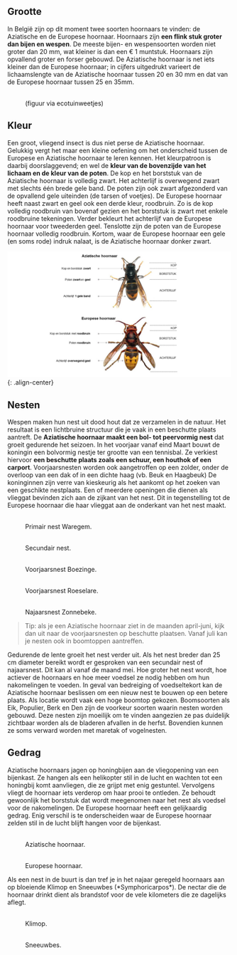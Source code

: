 
## Grootte

In België zijn op dit moment twee soorten hoornaars te vinden: de Aziatische en de Europese hoornaar. 
Hoornaars zijn **een flink stuk groter dan bijen en wespen**. De meeste bijen- en wespensoorten worden niet 
groter dan 20 mm, wat kleiner is dan een € 1 muntstuk. Hoornaars zijn opvallend groter en forser gebouwd. 
De Aziatische hoornaar is net iets kleiner dan de Europese hoornaar; in cijfers uitgedrukt varieert de lichaamslengte van de Aziatische hoornaar tussen 20 en 30 mm en dat van de Europese hoornaar tussen 25 en 35mm.

<figure class="align-center">
  <a href="#"><img src="{{ '/images/HoornaarsVergelijken.jpg' | absolute_url }}" alt=""></a>
  <figcaption>(figuur via ecotuinweetjes)</figcaption>
</figure> 

## Kleur

Een groot, vliegend insect is dus niet perse de Aziatische hoornaar. Gelukkig vergt het maar een kleine oefening om het onderscheid tussen de Europese en Aziatische hoornaar te leren kennen. Het kleurpatroon is daarbij doorslaggevend; en wel de **kleur van de bovenzijde van het lichaam en de kleur van de poten**. De kop en het borststuk van de Aziatische 
hoornaar is volledig zwart. Het achterlijf is overwegend zwart met slechts één brede gele band. De poten zijn ook zwart 
afgezonderd van de opvallend gele uiteinden (de tarsen of voetjes). De Europese hoornaar heeft naast zwart en geel ook 
een derde kleur, roodbruin. Zo is de kop volledig roodbruin van bovenaf gezien en het borststuk is zwart met enkele 
roodbruine tekeningen. Verder bekleurt het achterlijf van de Europese hoornaar voor tweederden geel. Tenslotte zijn 
de poten van de Europese hoornaar volledig roodbruin. Kortom, waar de Europese hoornaar een gele (en soms rode) indruk 
nalaat, is de Aziatische hoornaar donker zwart. 

![Kenmerken](./images/Figuur_kenmerken_EH_AH.JPG){: .align-center}

## Nesten

Wespen maken hun nest uit dood hout dat ze verzamelen in de natuur. Het resultaat is een lichtbruine structuur die 
je vaak in een beschutte plaats aantreft. De **Aziatische hoornaar maakt een bol- tot peervormig nest** dat groeit gedurende 
het seizoen. In het voorjaar vanaf eind Maart bouwt de koningin een bolvormig nestje ter grootte van een tennisbal. 
Ze verkiest hiervoor **een beschutte plaats zoals een schuur, een houthok of een carport**. Voorjaarsnesten worden ook 
aangetroffen op een zolder, onder de overloop van een dak of in een dichte haag (vb. Beuk en Haagbeuk) De koninginnen 
zijn verre van kieskeurig als het aankomt op het zoeken van een geschikte nestplaats. Een of meerdere openingen die dienen 
als vlieggat bevinden zich aan de zijkant van het nest. Dit in tegenstelling tot de Europese hoornaar die haar vlieggat 
aan de onderkant van het nest maakt.

<div>
<figure style="width: 300px" class="align-left">
<img src="{{ './images/20180820_foto_primair_nest_Waregem.JPG' | absolute_url }}" alt="">
<figcaption>Primair nest Waregem.</figcaption>
</figure>
<figure style="width: 300px" class="align-right">
<img src="{{ './images/20180913_foto_secundair_nest_Gits_Jonas_Lampens.jpg' | absolute_url }}" alt="">
<figcaption>Secundair nest.</figcaption>
</figure>
</div>

<div>
<figure style="width: 300px" class="align-left">
  <img src="{{ './images/20180710_foto_voorjaarsnest_Boezinge_Warre.jpg' | absolute_url }}" alt="">
  <figcaption>Voorjaarsnest Boezinge.</figcaption>
</figure>
<figure style="width: 300px" class="align-right">
  <img src="{{ './images/20180706_Foto_voorjaarsnest_Roeselare.jpg' | absolute_url }}" alt="">
  <figcaption>Voorjaarsnest Roeselare.</figcaption>
</figure> 
</div>

<div>
<figure style="width: 300px" class="align-right">
  <img src="{{ './images/20180810_foto_najaarsnest_Zonnebeke.jpg' | absolute_url }}" alt="">
  <figcaption>Najaarsnest Zonnebeke.</figcaption>
</figure> 
</div>


> Tip: als je een Aziatische hoornaar ziet in de maanden april-juni, kijk dan uit naar de voorjaarsnesten op 
beschutte plaatsen. Vanaf juli kan je nesten ook in boomtoppen aantreffen.

Gedurende de lente groeit het nest verder uit. Als het nest breder dan 25 cm diameter bereikt wordt er gesproken van 
een secundair nest of najaarsnest. Dit kan al vanaf de maand mei. Hoe groter het nest wordt, hoe actiever de hoornaars 
en hoe meer voedsel ze nodig hebben om hun nakomelingen te voeden. In geval van bedreiging of voedseltekort kan de 
Aziatische hoornaar beslissen om een nieuw nest te bouwen op een betere plaats. Als locatie wordt vaak een hoge boomtop 
gekozen. Boomsoorten als Eik, Populier, Berk en Den zijn de voorkeur soorten waarin nesten worden gebouwd. Deze nesten 
zijn moeilijk om te vinden aangezien ze pas duidelijk zichtbaar worden als de bladeren afvallen in de herfst. 
Bovendien kunnen ze soms verward worden met maretak of vogelnesten. 


## Gedrag

Aziatische hoornaars jagen op honingbijen aan de vliegopening van een bijenkast. Ze hangen als een helikopter stil in de lucht en wachten tot een honingbij komt aanvliegen, die ze grijpt met enig gestuntel. Vervolgens vliegt de hoornaar iets verderop om haar prooi te ontleden. Ze behoudt gewoonlijk het borststuk dat wordt meegenomen naar het nest als voedsel voor de nakomelingen. De Europese hoornaar heeft een gelijkaardig gedrag. Enig verschil is te onderscheiden waar de Europese hoornaar zelden stil in de lucht blijft hangen voor de bijenkast.

<figure style="width: 300px" class="align-left">
  <img src="{{ './images/Aziatische_hoornaar_foraging_HBV.JPG' | absolute_url }}" alt="">
  <figcaption>Aziatische hoornaar.</figcaption>
</figure>
<figure style="width: 300px" class="align-right">
  <img src="{{ './images/Europese_hoornaar_foraging_Hans De Blauw.jpg' | absolute_url }}" alt="">
  <figcaption>Europese hoornaar.</figcaption>
</figure> 

<p>Als een nest in de buurt is dan tref je in het najaar geregeld hoornaars aan op bloeiende Klimop en Sneeuwbes (*Symphoricarpos*). De nectar die de hoornaar drinkt dient als brandstof voor de vele kilometers die ze dagelijks aflegt.</p>

<figure style="width: 300px" class="align-left">
  <img src="{{ './images/20180922_VespaVelutina_klimop_HoneyBeeValley.JPG' | absolute_url }}" alt="">
  <figcaption>Klimop.</figcaption>
</figure>
<figure style="width: 300px" class="align-right">
  <img src="{{ './images/20180922_VespaVelutina_symphoricarpos_HoneyBeeValley.JPG' | absolute_url }}" alt="">
  <figcaption>Sneeuwbes.</figcaption>
</figure> 






